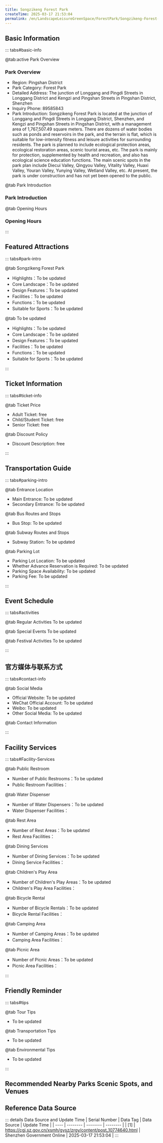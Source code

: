 ```yaml
---
title: Songzikeng Forest Park
createTime: 2025-03-17 21:53:04
permalink: /en/LandscapeLeisureGreenSpace/ForestPark/Songzikeng-Forest-Park/
---
```



<script setup>
import ImageSwiper from '/.vuepress/theme/components/ImageSwiper.vue'
// 轮播图数据
const swiperItems = [
    {
                link: 'https://cgj.sz.gov.cn/img/4/4005/4005665/10774640.png',
                title: 'Songzikeng Forest Park',
                description: '',
                author: 'Shenzhen Government Online',
                date: '2025/03/17'
                },
  {
                link: 'https://cgj.sz.gov.cn/img/4/4005/4005665/10774640.png',
                title: 'Songzikeng Forest Park',
                description: '',
                author: 'Shenzhen Government Online',
                date: '2025/03/17'
                }
]
// 配置项
const swiperConfig = {
  height: 500,
  showInfo: true
}
</script>
<!-- 轮播图组件 -->
<ImageSwiper :items="swiperItems" :config="swiperConfig" />



## Basic Information

::: tabs#basic-info

@tab:active Park Overview
### Park Overview
- Region: Pingshan District
- Park Category: Forest Park
- Detailed Address: The junction of Longgang and Pingdi Streets in Longgang District and Kengzi and Pingshan Streets in Pingshan District, Shenzhen
- Inquiry Phone: 89585843
- Park Introduction: Songzikeng Forest Park is located at the junction of Longgang and Pingdi Streets in Longgang District, Shenzhen, and Kengzi and Pingshan Streets in Pingshan District, with a management area of 1,767,507.49 square meters. There are dozens of water bodies such as ponds and reservoirs in the park, and the terrain is flat, which is suitable for low-intensity fitness and leisure activities for surrounding residents. The park is planned to include ecological protection areas, ecological restoration areas, scenic tourist areas, etc. The park is mainly for protection, supplemented by health and recreation, and also has ecological science education functions. The main scenic spots in the park plan include Diecui Valley, Qingyou Valley, Vitality Valley, Huaxi Valley, Youran Valley, Yunying Valley, Wetland Valley, etc. At present, the park is under construction and has not yet been opened to the public.

@tab Park Introduction
### Park Introduction
@tab Opening Hours
### Opening Hours


:::

## Featured Attractions

::: tabs#park-intro

@tab Songzikeng Forest Park
<ImageCard
image="https://cgj.sz.gov.cn/images/index20230710_1.png"
    title="Songzikeng Forest Park"
    description=""
    date=""
    author="Shenzhen Government Online"
/>


- Highlights：To be updated
- Core Landscape：To be updated
- Design Features：To be updated
- Facilities：To be updated
- Functions：To be updated
- Suitable for Sports：To be updated

@tab To be updated
<ImageCard
image="https://cgj.sz.gov.cn/images/index20230710_1.png"
    title="Songzikeng Forest Park"
    description=""
    date=""
    author="Shenzhen Government Online"
/>


- Highlights：To be updated
- Core Landscape：To be updated
- Design Features：To be updated
- Facilities：To be updated
- Functions：To be updated
- Suitable for Sports：To be updated

:::

## Ticket Information

::: tabs#ticket-info

@tab Ticket Price
- Adult Ticket: free
- Child/Student Ticket: free
- Senior Ticket: free

@tab Discount Policy
- Discount Description: free

:::

## Transportation Guide

::: tabs#parking-intro

@tab Entrance Location
- Main Entrance: To be updated
- Secondary Entrance: To be updated

@tab Bus Routes and Stops
- Bus Stop: To be updated

@tab Subway Routes and Stops
- Subway Station: To be updated

@tab Parking Lot
- Parking Lot Location: To be updated
- Whether Advance Reservation is Required: To be updated
- Parking Space Availability: To be updated
- Parking Fee: To be updated

:::

## Event Schedule

::: tabs#activities

@tab Regular Activities
To be updated

@tab Special Events
To be updated

@tab Festival Activities
To be updated

:::

## 官方媒体与联系方式

::: tabs#contact-info

@tab Social Media
- Official Website: To be updated
- WeChat Official Account: To be updated
- Weibo: To be updated
- Other Social Media: To be updated

@tab Contact Information

:::

## Facility Services

::: tabs#Facility-Services

@tab Public Restroom
- Number of Public Restrooms：To be updated
- Public Restroom Facilities：

@tab Water Dispenser
- Number of Water Dispensers：To be updated
- Water Dispenser Facilities：

@tab Rest Area
- Number of Rest Areas：To be updated
- Rest Area Facilities：

@tab Dining Services
- Number of Dining Services：To be updated
- Dining Service Facilities：

@tab Children's Play Area
- Number of Children's Play Areas：To be updated
- Children's Play Area Facilities：

@tab Bicycle Rental
- Number of Bicycle Rentals：To be updated
- Bicycle Rental Facilities：

@tab Camping Area
- Number of Camping Areas：To be updated
- Camping Area Facilities：

@tab Picnic Area
- Number of Picnic Areas：To be updated
- Picnic Area Facilities：

:::

## Friendly Reminder

::: tabs#tips

@tab Tour Tips
- To be updated

@tab Transportation Tips
- To be updated

@tab Environmental Tips
- To be updated

:::

## Recommended Nearby Parks Scenic Spots, and Venues

<CardGrid>
  <ImageCard
        image="https://cgj.sz.gov.cn/img/4/4005/4005686/10830424.jpg"
        title="Sanzhoutian Forest Park"
        description="Shenzhen Sanzhoutian Forest Park is located in the northeast of Yantian District"
        href="/en/LandscapeLeisureGreenSpace/ForestPark/Sanzhoutian Forest Park"
        author="Shenzhen Government Online"
        date="2025/01/02"
      />
      <ImageCard
        image="https://cgj.sz.gov.cn/img/4/4005/4005686/10830424.jpg"
        title="Sanzhoutian Forest Park"
        description="Shenzhen Sanzhoutian Forest Park is located in the northeast of Yantian District"
        href="/en/LandscapeLeisureGreenSpace/ForestPark/Sanzhoutian Forest Park"
        author="Shenzhen Government Online"
        date="2025/01/02"
      />
    </CardGrid>


## Reference Data Source

::: details Data Source and Update Time
| Serial Number | Data Tag | Data Source | Update Time |
| ---- | -------- | -------- | -------- |
| [1] | https://cgj.sz.gov.cn/xsmh/gysz/zrgy/content/post_10774640.html | Shenzhen Government Online | 2025-03-17 21:53:04 |
:::

